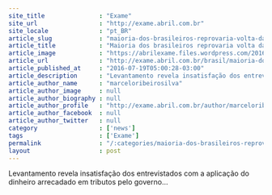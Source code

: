 ```yaml
---
site_title               : "Exame"
site_url                 : "http://exame.abril.com.br"
site_locale              : "pt_BR"
article_slug             : "maioria-dos-brasileiros-reprovaria-volta-da-cpmf-diz-cni"
article_title            : "Maioria dos brasileiros reprovaria volta da CPMF, diz CNI"
article_image            : "https://abrilexame.files.wordpress.com/2016/09/size_960_16_9_impostos3.jpg?quality=70&strip=all&w=960"
article_url              : "http://exame.abril.com.br/brasil/maioria-dos-brasileiros-reprovaria-volta-da-cpmf-diz-cni/"
article_published_at     : "2016-07-19T05:00:28-03:00"
article_description      : "Levantamento revela insatisfação dos entrevistados com a aplicação do dinheiro arrecadado em tributos pelo governo..."
article_author_name      : "marceloribeirosilva"
article_author_image     : null
article_author_biography : null
article_author_profile   : "http://exame.abril.com.br/author/marceloribeirosilva/"
article_author_facebook  : null
article_author_twitter   : null
category                 : ['news']
tags                     : ['Exame']
permalink                : "/:categories/maioria-dos-brasileiros-reprovaria-volta-da-cpmf-diz-cni/"
layout                   : post
---
```


Levantamento revela insatisfação dos entrevistados com a aplicação do dinheiro arrecadado em tributos pelo governo...
